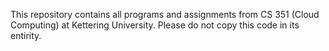 This repository contains all programs and assignments from CS 351 (Cloud Computing)
at Kettering University. Please do not copy this code in its entirity.
